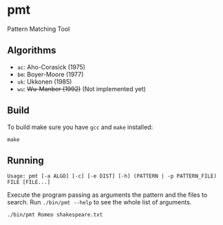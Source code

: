 pmt
===
Pattern Matching Tool

Algorithms
----------
- `ac`: Aho-Corasick (1975)
- `bm`: Boyer-Moore (1977)
- `uk`: Ukkonen (1985)
- `wu`: ~~Wu-Manber (1992)~~ (Not implemented yet)

Build
-----
To build make sure you have `gcc` and `make` installed:
```shell script
make
```

Running
-------
`Usage: pmt [-a ALGO] [-c] [-e DIST] [-h] (PATTERN | -p PATTERN_FILE) FILE [FILE...]`

Execute the program passing as arguments the pattern and the files to search.
Run  `./bin/pmt --help` to see the whole list of arguments.
```shell script
./bin/pmt Romeo shakespeare.txt
```

